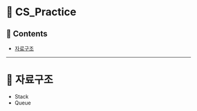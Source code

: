 # :pushpin: CS_Practice

## 📝 Contents
* [자료구조](https://github.com/JH-TT/CS_Practice/blob/main/README.md "자료구조")
***
# :apple: 자료구조
* Stack
* Queue
